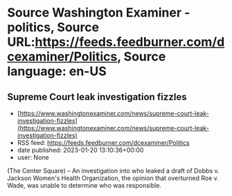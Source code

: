 # Source Washington Examiner - politics, Source URL:https://feeds.feedburner.com/dcexaminer/Politics, Source language: en-US

## Supreme Court leak investigation fizzles
 - [https://www.washingtonexaminer.com/news/supreme-court-leak-investigation-fizzles](https://www.washingtonexaminer.com/news/supreme-court-leak-investigation-fizzles)
 - RSS feed: https://feeds.feedburner.com/dcexaminer/Politics
 - date published: 2023-01-20 13:10:36+00:00
 - user: None

(The Center Square) – An investigation into who leaked a draft of Dobbs v. Jackson Women's Health Organization, the opinion that overturned Roe v. Wade, was unable to determine who was responsible.
